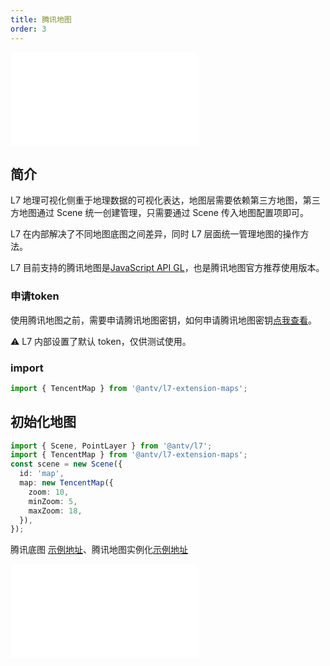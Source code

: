 ```yaml
---
title: 腾讯地图
order: 3
---
```


<embed src="@/docs/api/common/style.md"></embed>

## 简介

L7 地理可视化侧重于地理数据的可视化表达，地图层需要依赖第三方地图，第三方地图通过 Scene 统一创建管理，只需要通过 Scene 传入地图配置项即可。

L7 在内部解决了不同地图底图之间差异，同时 L7 层面统一管理地图的操作方法。

L7 目前支持的腾讯地图是[JavaScript API GL](https://lbs.qq.com/webApi/javascriptGL/glGuide/glOverview)，也是腾讯地图官方推荐使用版本。

### 申请token

使用腾讯地图之前，需要申请腾讯地图密钥，如何申请腾讯地图密钥[点我查看](https://lbs.qq.com/webApi/javascriptGL/glGuide/glBasic)。

⚠️ L7 内部设置了默认 token，仅供测试使用。

### import

```javascript
import { TencentMap } from '@antv/l7-extension-maps';
```

## 初始化地图

```ts
import { Scene, PointLayer } from '@antv/l7';
import { TencentMap } from '@antv/l7-extension-maps';
const scene = new Scene({
  id: 'map',
  map: new TencentMap({
    zoom: 10,
    minZoom: 5,
    maxZoom: 18,
  }),
});
```

腾讯底图 [示例地址](/examples/map/map/#tencentmap)、腾讯地图实例化[示例地址](/examples/map/map/#tmapInstance)

<embed src="@/docs/api/common/map.zh.md"></embed>
